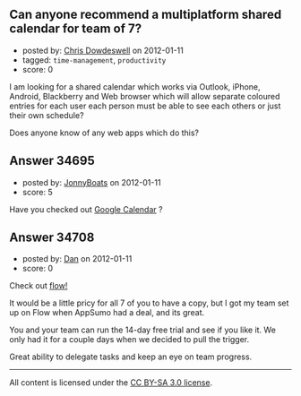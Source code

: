 ## Can anyone recommend a multiplatform shared calendar for team of 7?

- posted by: [Chris Dowdeswell](https://stackexchange.com/users/-1/15054-chris-dowdeswell) on 2012-01-11
- tagged: `time-management`, `productivity`
- score: 0

I am looking for a shared calendar which works via Outlook, iPhone, Android, Blackberry and Web browser which will allow separate coloured entries for each user each person must be able to see each others or just their own schedule?

Does anyone know of any web apps which do this?


## Answer 34695

- posted by: [JonnyBoats](https://stackexchange.com/users/-1/3100-jonnyboats) on 2012-01-11
- score: 5

<p>Have you checked out <a href="http://www.google.com/googlecalendar/about.html">Google Calendar</a> ?</p>



## Answer 34708

- posted by: [Dan](https://stackexchange.com/users/-1/15562-dan) on 2012-01-11
- score: 0

<p>Check out <a href="http://getflow.com/" rel="nofollow" title="Flow">flow!</a></p>

<p>It would be a little pricy for all 7 of you to have a copy, but I got my team set up on Flow when AppSumo had a deal, and its great. </p>

<p>You and your team can run the 14-day free trial and see if you like it. We only had it for a couple days when we decided to pull the trigger. </p>

<p>Great ability to delegate tasks and keep an eye on team progress. </p>




---

All content is licensed under the [CC BY-SA 3.0 license](https://creativecommons.org/licenses/by-sa/3.0/).
